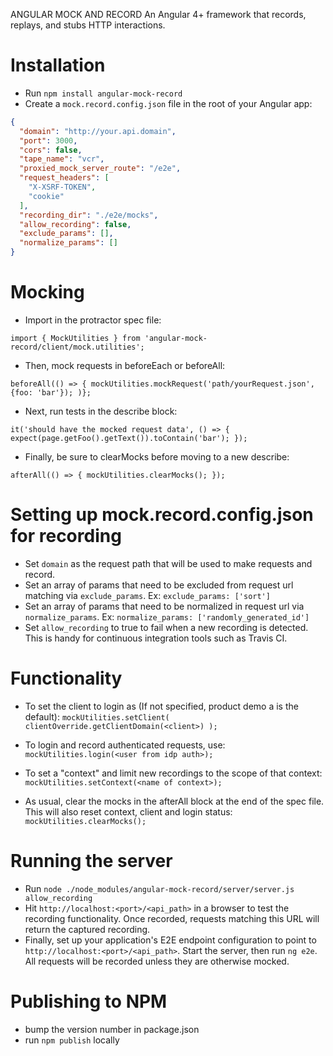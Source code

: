 ANGULAR MOCK AND RECORD
An Angular 4+ framework that records, replays, and stubs HTTP interactions.

# Installation
- Run `npm install angular-mock-record`
- Create a `mock.record.config.json` file in the root of your Angular app:


```json
{
  "domain": "http://your.api.domain",
  "port": 3000,
  "cors": false,
  "tape_name": "vcr",
  "proxied_mock_server_route": "/e2e",
  "request_headers": [
    "X-XSRF-TOKEN",
    "cookie"
  ],
  "recording_dir": "./e2e/mocks",
  "allow_recording": false,
  "exclude_params": [],
  "normalize_params": []
}
```


# Mocking
- Import in the protractor spec file:


`import { MockUtilities } from 'angular-mock-record/client/mock.utilities';`


- Then, mock requests in beforeEach or beforeAll:


`
beforeAll(() => {
  mockUtilities.mockRequest('path/yourRequest.json', {foo: 'bar'});
)};
`

- Next, run tests in the describe block:


`
it('should have the mocked request data', () => {
  expect(page.getFoo().getText()).toContain('bar');
});
`


- Finally, be sure to clearMocks before moving to a new describe:

`
afterAll(() => {
  mockUtilities.clearMocks();
});
`
# Setting up mock.record.config.json for recording

- Set `domain` as the request path that will be used to make requests and record.
- Set an array of params that need to be excluded from request url matching via `exclude_params`. Ex: `exclude_params: ['sort']`
- Set an array of params that need to be normalized in request url via `normalize_params`. Ex: `normalize_params: ['randomly_generated_id']`
- Set `allow_recording` to true to fail when a new recording is detected. This is handy for continuous integration tools such as Travis CI.

# Functionality

- To set the client to login as (If not specified, product demo a is the default):
  `mockUtilities.setClient( clientOverride.getClientDomain(<client>) );`

- To login and record authenticated requests, use:
  `mockUtilities.login(<user from idp auth>);`

- To set a "context" and limit new recordings to the scope of that context:
  `mockUtilities.setContext(<name of context>);`

- As usual, clear the mocks in the afterAll block at the end of the spec file. This will also reset context, client and login status:
  `mockUtilities.clearMocks();`


# Running the server

- Run `node ./node_modules/angular-mock-record/server/server.js allow_recording`
- Hit `http://localhost:<port>/<api_path>` in a browser to test the recording functionality.  Once recorded, requests matching this URL will return the captured recording.
- Finally, set up your application's E2E endpoint configuration to point to `http://localhost:<port>/<api_path>`. Start the server, then run `ng e2e`.  All requests will be recorded unless they are otherwise mocked.

# Publishing to NPM

- bump the version number in package.json
- run `npm publish` locally
